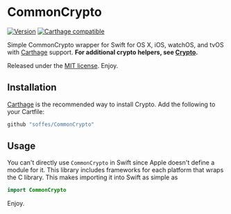 # CommonCrypto

[![Version](https://img.shields.io/github/release/soffes/CommonCrypto.svg)](https://github.com/soffes/CommonCrypto/releases) [![Carthage compatible](https://img.shields.io/badge/Carthage-compatible-4BC51D.svg?style=flat)](https://github.com/Carthage/Carthage)

Simple CommonCrypto wrapper for Swift for OS X, iOS, watchOS, and tvOS with [Carthage](https://github.com/carthage/carthage) support. **For additional crypto helpers, see [Crypto](https://github.com/soffes/Crypto).**

Released under the [MIT license](LICENSE). Enjoy.


## Installation

[Carthage](https://github.com/carthage/carthage) is the recommended way to install Crypto. Add the following to your Cartfile:

``` ruby
github "soffes/CommonCrypto"
```


## Usage

You can't directly use `CommonCrypto` in Swift since Apple doesn't define a module for it. This library includes frameworks for each platform that wraps the C library. This makes importing it into Swift as simple as

``` swift
import CommonCrypto
```

Enjoy.
